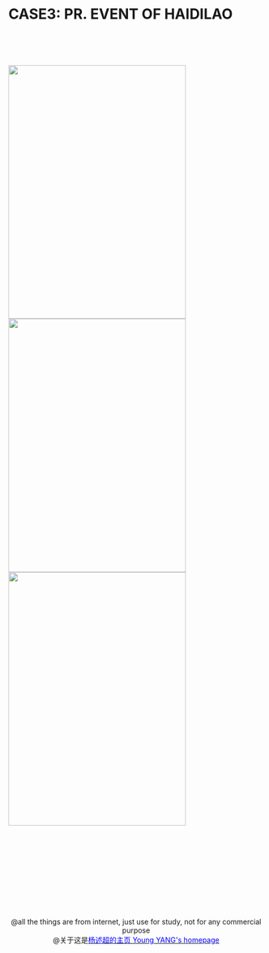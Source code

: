 # CASE3: PR. EVENT OF HAIDILAO

  <br/><br/>  
   
<img src="imgae/the PR event of haidilao1.jpg.jpg" height="500" width="350">   
<img src="imgae/the PR event of haidilao2.jpg.jpg" height="500" width="350">   
<img src="imgae/the PR event of haidilao1.jpg.jpg3" height="500" width="350">   

<br/><br/><br/><br/><br/><br/><br/><br/>  
           
         
<center>@all the things are from internet, just use for study, not for any commercial purpose</center>  
<center>@关于这是<a href="http://yangshuchao.com"><font color="0000ff">杨述超的主页 Young YANG's homepage</font></a></center> 


